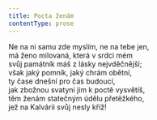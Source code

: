 ```yaml
---
title: Pocta ženám
contentType: prose
---
```


Ne na ni samu zde myslím, ne na tebe jen,  
má ženo milovaná, která v srdci mém  
svůj památník máš z lásky nejvděčnější;  
však jaký pomník, jaký chrám obětní,  
ty čase dnešní pro čas budoucí,  
jak zbožnou svatyni jim k poctě vysvětíš,  
těm ženám statečným údělu přetěžkého,  
jež na Kalvárii svůj nesly kříž!
